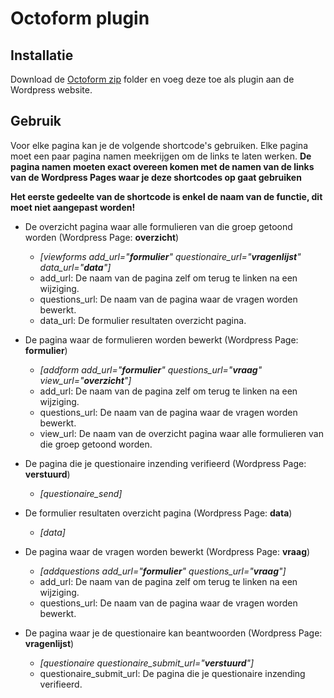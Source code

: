 # Octoform plugin

## Installatie
Download de [Octoform zip](https://github.com/IndyBoss/WordpressOcto/blob/master/wp-content/plugins/octoform.zip) folder en voeg deze toe als plugin aan de Wordpress website.

## Gebruik
Voor elke pagina kan je de volgende shortcode's gebruiken.
Elke pagina moet een paar pagina namen meekrijgen om de links te laten werken.
**De pagina namen moeten exact overeen komen met de namen van de links van de Wordpress Pages waar je deze shortcodes op gaat gebruiken**

**Het eerste gedeelte van de shortcode is enkel de naam van de functie, dit moet niet aangepast worden!**

 * De overzicht pagina waar alle formulieren van die groep getoond worden (Wordpress Page: **overzicht**)
    * _[viewforms add_url="**formulier**" questionaire_url="**vragenlijst**" data_url="**data**"]_
    * add_url: De naam van de pagina zelf om terug te linken na een wijziging.
    * questions_url: De naam van de pagina waar de vragen worden bewerkt.
    * data_url: De formulier resultaten overzicht pagina.


  * De pagina waar de formulieren worden bewerkt (Wordpress Page: **formulier**)
     * _[addform add_url="**formulier**" questions_url="**vraag**" view_url="**overzicht**"]_
     * add_url: De naam van de pagina zelf om terug te linken na een wijziging.
     * questions_url: De naam van de pagina waar de vragen worden bewerkt.
     * view_url: De naam van de overzicht pagina waar alle formulieren van die groep getoond worden.


  * De pagina die je questionaire inzending verifieerd (Wordpress Page: **verstuurd**)
    * _[questionaire_send]_


  * De formulier resultaten overzicht pagina (Wordpress Page: **data**)
    * _[data]_


  * De pagina waar de vragen worden bewerkt (Wordpress Page: **vraag**)
    * _[addquestions add_url="**formulier**" questions_url="**vraag**"]_
    * add_url: De naam van de pagina zelf om terug te linken na een wijziging.
    * questions_url: De naam van de pagina waar de vragen worden bewerkt.


  * De pagina waar je de questionaire kan beantwoorden (Wordpress Page: **vragenlijst**)
    * _[questionaire questionaire_submit_url="**verstuurd**"]_
    * questionaire_submit_url: De pagina die je questionaire inzending verifieerd.
